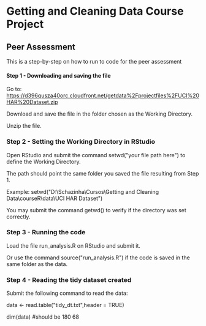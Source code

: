 # Getting and Cleaning Data Course Project

## Peer Assessment

This is a step-by-step on how to run to code for the peer assessment


#### Step 1 - Downloading and saving the file

Go to: 
<https://d396qusza40orc.cloudfront.net/getdata%2Fprojectfiles%2FUCI%20HAR%20Dataset.zip>

Download and save the file in the folder chosen as the Working Directory.

Unzip the file.



### Step 2 - Setting the Working Directory in RStudio

Open RStudio and submit the command setwd("your file path here") to define the Working Directory.

The path should point the same folder you saved the file resulting from Step 1.

Example:
setwd("D:\\Schazinha\\Cursos\\Getting and Cleaning Data\\courseR\\data\\UCI HAR Dataset")

You may submit the command getwd() to verify if the directory was set correctly.



### Step 3 - Running the code

Load the file run_analysis.R on RStudio and submit it.

Or use the command source("run_analysis.R") if the code is saved in the same folder as the data.



###  Step 4 - Reading the tidy dataset created

Submit the following command to read the data:

data <- read.table("tidy_dt.txt",header = TRUE)

dim(data) #should be 180 68